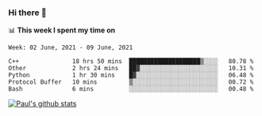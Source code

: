 ### Hi there 👋

📊 **This week I spent my time on**
<!--START_SECTION:waka-->
```text
Week: 02 June, 2021 - 09 June, 2021

C++               18 hrs 50 mins  ████████████████████▒░░░░   80.78 % 
Other             2 hrs 24 mins   ██▓░░░░░░░░░░░░░░░░░░░░░░   10.31 % 
Python            1 hr 30 mins    █▓░░░░░░░░░░░░░░░░░░░░░░░   06.48 % 
Protocol Buffer   10 mins         ▒░░░░░░░░░░░░░░░░░░░░░░░░   00.72 % 
Bash              6 mins          ░░░░░░░░░░░░░░░░░░░░░░░░░   00.48 % 
```
<!--END_SECTION:waka-->


[![Paul's github stats](https://github-readme-stats.vercel.app/api?username=mickeyouyou&theme=dracula&show_icons=true)](https://github.com/anuraghazra/github-readme-stats)
